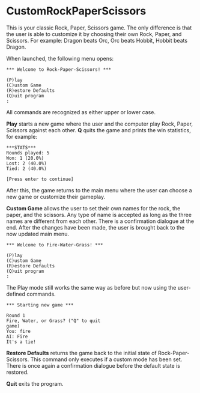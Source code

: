 # CustomRockPaperScissors

This is your classic Rock, Paper, Scissors game. The only difference is that the user is able to customize it by choosing their own Rock, Paper, and Scissors. For example: Dragon beats Orc, Orc beats Hobbit, Hobbit beats Dragon.

When launched, the following menu opens:

<code>*** Welcome to Rock-Paper-Scissors! ***</code>

<code>(P)lay</code><br>
<code>(C)ustom Game</code><br>
<code>(R)estore Defaults</code><br>
<code>(Q)uit program</code><br>
<code>: </code><br>

All commands are recognized as either upper or lower case.

<b>Play</b> starts a new game where the user and the computer play Rock, Paper, Scissors against each other. <b>Q</b> quits the game and prints the win statistics, for example:

<code>&#42;&#42;&#42;STATS&#42;&#42;&#42;</code><br>
<code>Rounds played: 5</code><br>
<code>Won: 1 (20.0%)</code><br>
<code>Lost: 2 (40.0%)</code><br>
<code>Tied: 2 (40.0%)</code><br>

<code>[Press enter to continue]</code><br>

After this, the game returns to the main menu where the user can choose a new game or customize their gameplay.

<b>Custom Game</b> allows the user to set their own names for the rock, the paper, and the scissors. Any type of name is accepted as long as the three names are different from each other. There is a confirmation dialogue at the end. After the changes have been made, the user is brought back to the now updated main menu.

<code>*** Welcome to Fire-Water-Grass! ***</code><br>

<code>(P)lay</code><br>
<code>(C)ustom Game</code><br>
<code>(R)estore Defaults</code><br>
<code>(Q)uit program</code><br>
<code>: </code><br>

The Play mode still works the same way as before but now using the user-defined commands.

<code>*** Starting new game ***</code><br>

<code>Round 1</code><br>
<code>Fire, Water, or Grass? ("Q" to quit game)</code><br>
<code>You: fire</code><br>
<code>AI: Fire</code><br>
<code>It's a tie!</code><br>

<b>Restore Defaults</b> returns the game back to the initial state of Rock-Paper-Scissors. This command only executes if a custom mode has been set. There is once again a confirmation dialogue before the default state is restored.

<b>Quit</b> exits the program.

